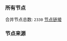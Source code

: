 ### 所有节点
合并节点总数: `2330`
[节点链接](https://raw.githubusercontent.com/rzhy1/11/master/sub/sub_merge_base64.txt)

### 节点来源